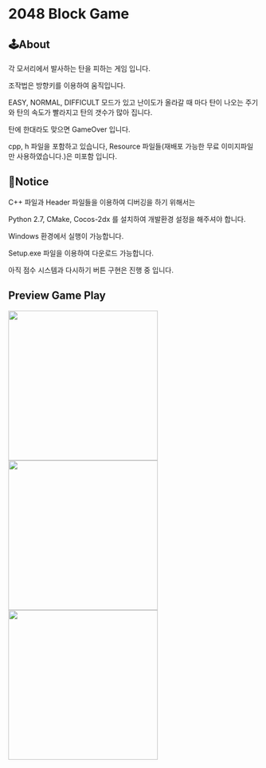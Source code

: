 # 2048 Block Game

## 🕹About

각 모서리에서 발사하는 탄을 피하는 게임 입니다.

조작법은 방향키를 이용하여 움직입니다.

EASY, NORMAL, DIFFICULT 모드가 있고 난이도가 올라갈 때 마다 탄이 나오는 주기와 탄의 속도가 빨라지고 탄의 갯수가 많아 집니다.

탄에 한대라도 맞으면 GameOver 입니다.

cpp, h 파일을 포함하고 있습니다, Resource 파일들(재배포 가능한 무료 이미지파일만 사용하였습니다.)은 미포함 입니다.

## 📢Notice

C++ 파일과 Header 파일들을 이용하여 디버깅을 하기 위해서는

Python 2.7, CMake, Cocos-2dx 를 설치하여 개발환경 설정을 해주셔야 합니다.

Windows 환경에서 실행이 가능합니다.

Setup.exe 파일을 이용하여 다운로드 가능합니다.

아직 점수 시스템과 다시하기 버튼 구현은 진행 중 입니다.

## Preview Game Play

<div class="img-txt-wrap">
    <div class="img-wrap">
        <img width="300"  src="https://user-images.githubusercontent.com/83346490/141977004-51dd928d-9452-4a5e-81a8-670d9380d3c9.png"/>
    </div>
    <div class="img-wrap">
        <img width="300" src="https://user-images.githubusercontent.com/83346490/141977067-6c16daee-3267-4a3e-9507-4107272927d5.png"/>
    </div>
    <div class="img-wrap">
        <img width="300" src="https://user-images.githubusercontent.com/83346490/141977102-d4680eaa-61bd-427c-989a-c9def09a54d8.png"/>
    </div>
</div>

